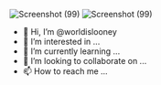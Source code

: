 ![Screenshot (99)](https://user-images.githubusercontent.com/101872260/158996675-4b4837c3-3455-42b5-a2d4-99893427447e.png)
![Screenshot (99)](https://user-images.githubusercontent.com/101872260/158996779-2da6f95b-4891-46bc-8763-811fa2da6b8e.png)
- 👋 Hi, I’m @worldislooney
- 👀 I’m interested in ...
- 🌱 I’m currently learning ...
- 💞️ I’m looking to collaborate on ...
- 📫 How to reach me ...

<!---
worldislooney/worldislooney is a ✨ special ✨ repository because its `README.md` (this file) appears on your GitHub profile.
You can click the Preview link to take a look at your changes.
--->
